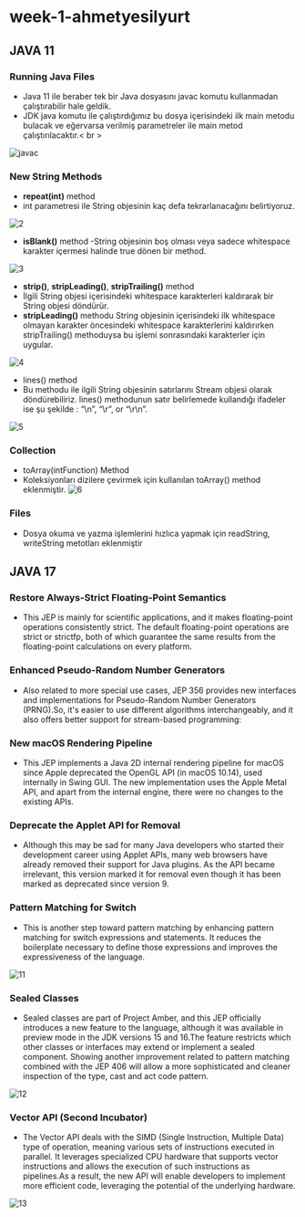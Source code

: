 # week-1-ahmetyesilyurt


## **JAVA 11** 

### Running Java Files

 - Java 11 ile beraber tek bir Java dosyasını javac komutu kullanmadan çalıştırabilir hale geldik.
 - JDK java komutu ile çalıştırdığımız bu dosya içerisindeki ilk main metodu bulacak ve eğervarsa verilmiş parametreler ile main metod çalıştırılacaktır.< br >

![javac](https://user-images.githubusercontent.com/44724790/170649756-fb0b4b02-d220-45a7-b59f-079b66dadab3.PNG)

### New String Methods

- **repeat(int)** method
 - int parametresi ile String objesinin kaç defa tekrarlanacağını belirtiyoruz.

![2](https://user-images.githubusercontent.com/44724790/170649968-c17de1a1-acb1-4fec-ae01-98905f1d7861.PNG)

- **isBlank()** method
 -String objesinin boş olması veya sadece whitespace karakter içermesi halinde true dönen bir method.

![3](https://user-images.githubusercontent.com/44724790/170650207-8fd889a1-487f-4497-b201-c25554a7753d.PNG)

- **strip()**, **stripLeading()**, **stripTrailing()** method
 - İlgili String objesi içerisindeki whitespace karakterleri kaldırarak bir String objesi döndürür.
 - **stripLeading()** methodu String objesinin içerisindeki ilk whitespace olmayan karakter öncesindeki whitespace karakterlerini kaldırırken stripTrailing() methoduysa bu işlemi sonrasındaki karakterler için uygular.

![4](https://user-images.githubusercontent.com/44724790/170651628-1fe7d92e-2bd6-45d3-9dbd-f94f9ccd22f7.PNG)

- lines() method
 - Bu methodu ile ilgili String objesinin satırlarını Stream objesi olarak döndürebiliriz. lines() methodunun satır belirlemede kullandığı ifadeler ise şu şekilde : “\n”, “\r”, or “\r\n”.
 
 ![5](https://user-images.githubusercontent.com/44724790/170651744-2113d13a-f314-459a-a6a7-9528c7da5657.PNG)

### Collection
 - toArray(intFunction) Method
 - Koleksiyonları dizilere çevirmek için kullanılan toArray() method eklenmiştir.
![6](https://user-images.githubusercontent.com/44724790/170651936-cc2bef5b-a044-4627-8fb2-5805a2ee4004.PNG)

### Files
 - Dosya okuma ve yazma işlemlerini hızlıca yapmak için readString, writeString metotları eklenmiştir

## **JAVA 17** 

### Restore Always-Strict Floating-Point Semantics
 -  This JEP is mainly for scientific applications, and it makes floating-point operations consistently strict. The default floating-point operations are strict or strictfp, both of which guarantee the same results from the floating-point calculations on every platform.

### Enhanced Pseudo-Random Number Generators
 - Also related to more special use cases, JEP 356 provides new interfaces and implementations for Pseudo-Random Number Generators (PRNG).So, it's easier to use different algorithms interchangeably, and it also offers better support for stream-based programming:

### New macOS Rendering Pipeline
 - This JEP implements a Java 2D internal rendering pipeline for macOS since Apple deprecated the OpenGL API (in macOS 10.14), used internally in Swing GUI. The new implementation uses the Apple Metal API, and apart from the internal engine, there were no changes to the existing APIs.
 
###  Deprecate the Applet API for Removal
 - Although this may be sad for many Java developers who started their development career using Applet APIs, many web browsers have already removed their support for Java plugins. As the API became irrelevant, this version marked it for removal even though it has been marked as deprecated since version 9.
 
###  Pattern Matching for Switch 
 - This is another step toward pattern matching by enhancing pattern matching for switch expressions and statements. It reduces the boilerplate necessary to define those expressions and improves the expressiveness of the language.
 
![11](https://user-images.githubusercontent.com/44724790/170652429-6d974cd6-c3a3-4fd7-9261-4418953be792.PNG)

### Sealed Classes
 -  Sealed classes are part of Project Amber, and this JEP officially introduces a new feature to the language, although it was available in preview mode in the JDK versions 15 and 16.The feature restricts which other classes or interfaces may extend or implement a sealed component. Showing another improvement related to pattern matching combined with the JEP 406 will allow a more sophisticated and cleaner inspection of the type, cast and act code pattern.
 
![12](https://user-images.githubusercontent.com/44724790/170652481-3b9ad227-453c-41ac-a83c-4b7ef9e10c6b.PNG)

### Vector API (Second Incubator) 
- The Vector API deals with the SIMD (Single Instruction, Multiple Data) type of operation, meaning various sets of instructions executed in parallel. It leverages specialized CPU hardware that supports vector instructions and allows the execution of such instructions as pipelines.As a result, the new API will enable developers to implement more efficient code, leveraging the potential of the underlying hardware.

 ![13](https://user-images.githubusercontent.com/44724790/170652973-88c2b7d2-2d5a-4f72-a69f-5e4293aa54a9.PNG)

